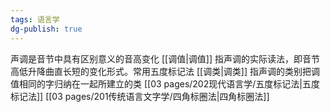 ```yaml
---
tags: 语言学
dg-publish: true
---
```

声调是音节中具有区别意义的音高变化
[[调值\|调值]] 指声调的实际读法，即音节高低升降曲直长短的变化形式。常用五度标记法
[[调类\|调类]] 指声调的类别把调值相同的字归纳在一起所建立的类
[[03 pages/202现代语言学/五度标记法\|五度标记法]] 
[[03 pages/201传统语言文字学/四角标圈法\|四角标圈法]]